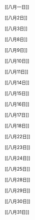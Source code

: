 [[八月一日]]

[[八月2日]]

[[八月3日]]

[[八月8日]]

[[八月9日]]

[[八月10日]]

[[八月11日]]

[[八月14日]]

[[八月15日]]

[[八月16日]]

[[八月17日]]

[[八月18日]]

[[八月22日]]

[[八月23日]]

[[八月24日]]

[[八月25日]]

[[八月28日]]

[[八月29日]]

[[八月30日]]

[[八月31日]]
